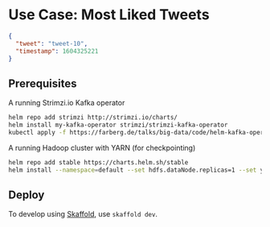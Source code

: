 # Use Case: Most Liked Tweets

```json
{
  "tweet": "tweet-10",
  "timestamp": 1604325221
}
```

## Prerequisites

A running Strimzi.io Kafka operator

```bash
helm repo add strimzi http://strimzi.io/charts/
helm install my-kafka-operator strimzi/strimzi-kafka-operator
kubectl apply -f https://farberg.de/talks/big-data/code/helm-kafka-operator/kafka-cluster-def.yaml
```

A running Hadoop cluster with YARN (for checkpointing)

```bash
helm repo add stable https://charts.helm.sh/stable
helm install --namespace=default --set hdfs.dataNode.replicas=1 --set yarn.nodeManager.replicas=1 --set hdfs.webhdfs.enabled=true my-hadoop-cluster stable/hadoop
```

## Deploy

To develop using [Skaffold](https://skaffold.dev/), use `skaffold dev`.
